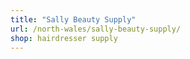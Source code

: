 ```yaml
---
title: "Sally Beauty Supply"
url: /north-wales/sally-beauty-supply/
shop: hairdresser supply
---
```

